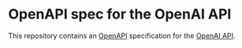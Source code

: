# OpenAPI spec for the OpenAI API

This repository contains an [OpenAPI](https://www.openapis.org/) specification for the [OpenAI API](https://platform.openai.com/docs/api-reference).
